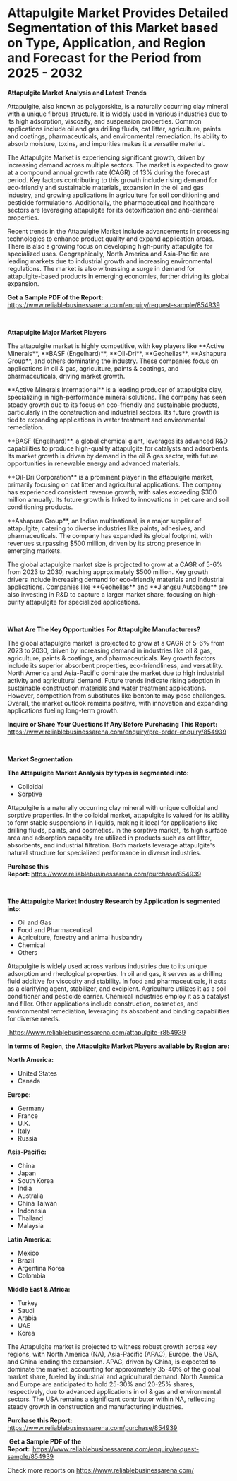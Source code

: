 <p><h1>Attapulgite Market Provides Detailed Segmentation of this Market based on Type, Application, and Region and Forecast for the Period from 2025 - 2032</h1></p><p><strong>Attapulgite Market Analysis and Latest Trends</strong></p>
<p><p>Attapulgite, also known as palygorskite, is a naturally occurring clay mineral with a unique fibrous structure. It is widely used in various industries due to its high adsorption, viscosity, and suspension properties. Common applications include oil and gas drilling fluids, cat litter, agriculture, paints and coatings, pharmaceuticals, and environmental remediation. Its ability to absorb moisture, toxins, and impurities makes it a versatile material.</p><p>The Attapulgite Market is experiencing significant growth, driven by increasing demand across multiple sectors. The market is expected to grow at a compound annual growth rate (CAGR) of 13% during the forecast period. Key factors contributing to this growth include rising demand for eco-friendly and sustainable materials, expansion in the oil and gas industry, and growing applications in agriculture for soil conditioning and pesticide formulations. Additionally, the pharmaceutical and healthcare sectors are leveraging attapulgite for its detoxification and anti-diarrheal properties.</p><p>Recent trends in the Attapulgite Market include advancements in processing technologies to enhance product quality and expand application areas. There is also a growing focus on developing high-purity attapulgite for specialized uses. Geographically, North America and Asia-Pacific are leading markets due to industrial growth and increasing environmental regulations. The market is also witnessing a surge in demand for attapulgite-based products in emerging economies, further driving its global expansion.</p></p>
<p><strong>Get a Sample PDF of the Report:&nbsp;</strong> <a href="https://www.reliablebusinessarena.com/enquiry/request-sample/854939?utm_campaign=2235&utm_medium=2&utm_source=Github&utm_content=ia&utm_term=26012025&utm_id=attapulgite">https://www.reliablebusinessarena.com/enquiry/request-sample/854939</a></p>
<p>&nbsp;</p>
<p><strong>Attapulgite Major Market Players</strong></p>
<p><p>The attapulgite market is highly competitive, with key players like **Active Minerals**, **BASF (Engelhard)**, **Oil-Dri**, **Geohellas**, **Ashapura Group**, and others dominating the industry. These companies focus on applications in oil & gas, agriculture, paints & coatings, and pharmaceuticals, driving market growth.</p><p>**Active Minerals International** is a leading producer of attapulgite clay, specializing in high-performance mineral solutions. The company has seen steady growth due to its focus on eco-friendly and sustainable products, particularly in the construction and industrial sectors. Its future growth is tied to expanding applications in water treatment and environmental remediation.</p><p>**BASF (Engelhard)**, a global chemical giant, leverages its advanced R&D capabilities to produce high-quality attapulgite for catalysts and adsorbents. Its market growth is driven by demand in the oil & gas sector, with future opportunities in renewable energy and advanced materials.</p><p>**Oil-Dri Corporation** is a prominent player in the attapulgite market, primarily focusing on cat litter and agricultural applications. The company has experienced consistent revenue growth, with sales exceeding $300 million annually. Its future growth is linked to innovations in pet care and soil conditioning products.</p><p>**Ashapura Group**, an Indian multinational, is a major supplier of attapulgite, catering to diverse industries like paints, adhesives, and pharmaceuticals. The company has expanded its global footprint, with revenues surpassing $500 million, driven by its strong presence in emerging markets.</p><p>The global attapulgite market size is projected to grow at a CAGR of 5-6% from 2023 to 2030, reaching approximately $500 million. Key growth drivers include increasing demand for eco-friendly materials and industrial applications. Companies like **Geohellas** and **Jiangsu Autobang** are also investing in R&D to capture a larger market share, focusing on high-purity attapulgite for specialized applications.</p></p>
<p>&nbsp;</p>
<p><strong>What Are The Key Opportunities For Attapulgite Manufacturers?</strong></p>
<p><p>The global attapulgite market is projected to grow at a CAGR of 5-6% from 2023 to 2030, driven by increasing demand in industries like oil & gas, agriculture, paints & coatings, and pharmaceuticals. Key growth factors include its superior absorbent properties, eco-friendliness, and versatility. North America and Asia-Pacific dominate the market due to high industrial activity and agricultural demand. Future trends indicate rising adoption in sustainable construction materials and water treatment applications. However, competition from substitutes like bentonite may pose challenges. Overall, the market outlook remains positive, with innovation and expanding applications fueling long-term growth.</p></p>
<p><strong>Inquire or Share Your Questions If Any Before Purchasing This Report:</strong> <a href="https://www.reliablebusinessarena.com/enquiry/pre-order-enquiry/854939?utm_campaign=2235&utm_medium=2&utm_source=Github&utm_content=ia&utm_term=26012025&utm_id=attapulgite">https://www.reliablebusinessarena.com/enquiry/pre-order-enquiry/854939</a></p>
<p>&nbsp;</p>
<p><strong>Market Segmentation</strong></p>
<p><strong>The Attapulgite Market Analysis by types is segmented into:</strong></p>
<p><ul><li>Colloidal</li><li>Sorptive</li></ul></p>
<p><p>Attapulgite is a naturally occurring clay mineral with unique colloidal and sorptive properties. In the colloidal market, attapulgite is valued for its ability to form stable suspensions in liquids, making it ideal for applications like drilling fluids, paints, and cosmetics. In the sorptive market, its high surface area and adsorption capacity are utilized in products such as cat litter, absorbents, and industrial filtration. Both markets leverage attapulgite's natural structure for specialized performance in diverse industries.</p></p>
<p><strong>Purchase this Report:&nbsp;</strong><a href="https://www.reliablebusinessarena.com/purchase/854939?utm_campaign=2235&utm_medium=2&utm_source=Github&utm_content=ia&utm_term=26012025&utm_id=attapulgite">https://www.reliablebusinessarena.com/purchase/854939</a></p>
<p>&nbsp;</p>
<p><strong>The Attapulgite Market Industry Research by Application is segmented into:</strong></p>
<p><ul><li>Oil and Gas</li><li>Food and Pharmaceutical</li><li>Agriculture, forestry and animal husbandry</li><li>Chemical</li><li>Others</li></ul></p>
<p><p>Attapulgite is widely used across various industries due to its unique adsorption and rheological properties. In oil and gas, it serves as a drilling fluid additive for viscosity and stability. In food and pharmaceuticals, it acts as a clarifying agent, stabilizer, and excipient. Agriculture utilizes it as a soil conditioner and pesticide carrier. Chemical industries employ it as a catalyst and filler. Other applications include construction, cosmetics, and environmental remediation, leveraging its absorbent and binding capabilities for diverse needs.</p></p>
<p><a href="https://www.reliablebusinessarena.com/attapulgite-r854939?utm_campaign=2235&utm_medium=2&utm_source=Github&utm_content=ia&utm_term=26012025&utm_id=attapulgite">&nbsp;https://www.reliablebusinessarena.com/attapulgite-r854939</a></p>
<p><strong>In terms of Region, the Attapulgite Market Players available by Region are:</strong></p>
<p>
    <p> <strong> North America: </strong>
        <ul>
            <li>United States</li>
            <li>Canada</li>
        </ul>
        </p> 
    <p> <strong> Europe: </strong>
        <ul>
            <li>Germany</li>
            <li>France</li>
            <li>U.K.</li>
            <li>Italy</li>
            <li>Russia</li>
        </ul>
        </p> 
    <p> <strong> Asia-Pacific: </strong>
        <ul>
            <li>China</li>
            <li>Japan</li>
            <li>South Korea</li>
            <li>India</li>
            <li>Australia</li>
            <li>China Taiwan</li>
            <li>Indonesia</li>
            <li>Thailand</li>
            <li>Malaysia</li>
        </ul>
        </p> 
    <p> <strong> Latin America: </strong>
        <ul>
            <li>Mexico</li>
            <li>Brazil</li>
            <li>Argentina Korea</li>
            <li>Colombia</li>
        </ul>
        </p> 
    <p> <strong> Middle East & Africa: </strong>
        <ul>
            <li>Turkey</li>
            <li>Saudi</li>
            <li>Arabia</li>
            <li>UAE</li>
            <li>Korea</li>
        </ul>
    </p>
    </p>
<p><p>The Attapulgite market is projected to witness robust growth across key regions, with North America (NA), Asia-Pacific (APAC), Europe, the USA, and China leading the expansion. APAC, driven by China, is expected to dominate the market, accounting for approximately 35-40% of the global market share, fueled by industrial and agricultural demand. North America and Europe are anticipated to hold 25-30% and 20-25% shares, respectively, due to advanced applications in oil & gas and environmental sectors. The USA remains a significant contributor within NA, reflecting steady growth in construction and manufacturing industries.</p></p>
<p><strong>Purchase this Report: </strong><a href="https://www.reliablebusinessarena.com/purchase/854939?utm_campaign=2235&utm_medium=2&utm_source=Github&utm_content=ia&utm_term=26012025&utm_id=attapulgite">https://www.reliablebusinessarena.com/purchase/854939</a></p>
<p>&nbsp;<strong>Get a Sample PDF of the Report:&nbsp;&nbsp;</strong><a href="https://www.reliablebusinessarena.com/enquiry/request-sample/854939?utm_campaign=2235&utm_medium=2&utm_source=Github&utm_content=ia&utm_term=26012025&utm_id=attapulgite">https://www.reliablebusinessarena.com/enquiry/request-sample/854939</a></p>
<p><strong></strong></p>
<p>Check more reports on <a href="https://www.reliablebusinessarena.com/?utm_campaign=2235&utm_medium=2&utm_source=Github&utm_content=ia&utm_term=26012025&utm_id=attapulgite">https://www.reliablebusinessarena.com/</a></p>